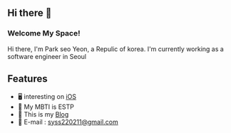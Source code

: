 ## Hi there 👋

### Welcome My Space!
Hi there, I'm Park seo Yeon, a Repulic of korea.
I'm currently working as a software engineer in Seoul

## Features
- 🖥  interesting on [iOS](https://github.com/syss220211/SYStudy)
- 🌱 My MBTI is ESTP 
- 🧸 This is my [Blog](https://sy-catbutler.tistory.com/)
- 💭 E-mail : syss220211@gmail.com   


[^1]: [![Seo Yeon's GitHub stats](https://github-readme-stats.vercel.app/api?username=syss220211&line_height=24&hide_rank=true&&layout=compact&&show_icons=true&5&border_radius=10&icon_color=556B2F&text_color=000000&title_color=556B2F&border_color=556B2F)](https://github.com/syss220211/syss220211) 

[^1]: [![Seo Yeon's GitHub stats](https://github-readme-stats.vercel.app/api?username=syss220211)](https://github.com/syss220211/github-readme-stats)


[^1]: <!--[![Top Langs](https://github-readme-stats.vercel.app/api/top-langs/?username=syss220211&layout=compact&langs_count=8&title_color=556B2F&border_radius=10&border_color=556B2F)](https://github.com/syss220211?tab=repositories&q=&type=&language=java&sort=)-->
